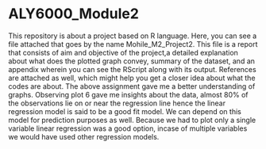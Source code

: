 # ALY6000_Module2
This repository is about a project based on R language. 
Here, you can see a file attached that goes by the name Mohile_M2_Project2. This file is a report that consists of aim and objective of the project,a detailed explanation about what does the plotted graph convey, summary of the dataset, and an appendix wherein you can see the RScript along with its output. References are attached as well, which might help you get a closer idea about what the codes are about.
The above assignment gave me a better understanding of graphs. Observing plot 6 gave me insights about the data, almost 80% of the observations lie on or near the regression line hence the linear regression model is said to be a good fit model. We can depend on this model for prediction purposes as well. Because we had to plot only a single variable linear regression was a good option, incase of multiple variables we would have used other regression models.
